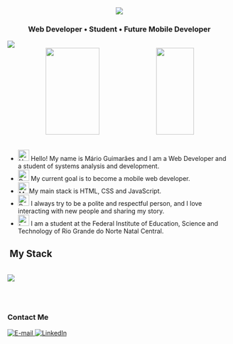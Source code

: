 <div align="center">
<!-- <img height="320em" src="https://mir-s3-cdn-cf.behance.net/project_modules/1400_opt_1/81bb4b165684019.640b6038d133e.gif"/> -->
  <img src="https://github.com/user-attachments/assets/9aef4d10-d694-4cc8-b6f7-f6a17a3277eb"/>
</div>

<h3 align="center">
  Web Developer • Student • Future Mobile Developer
</h3>
  <img src="https://github-readme-activity-graph.vercel.app/graph?username=marioluizguimaraes&theme=github-compact&hide_border=true" />
<div align='center'>

<div align="center">  
  
  <img width="49%" height="195px" src="https://github-readme-stats.vercel.app/api?username=marioluizguimaraes&show_icons=true&count_private=true&title_color=80F7D4&icon_color=9d00ff&text_color=c9d1d9&bg_color=0d1117&border_color=fff0" /> 
  
  <img width="41%" height="195px" src="https://github-readme-stats.vercel.app/api/top-langs/?username=marioluizguimaraes&layout=compact&title_color=80F7D4&text_color=fff&bg_color=0d1117&border_color=fff0" />
  
</div>

</div>
<div>
  <br/>
  
  - <img src="https://raw.githubusercontent.com/Tarikul-Islam-Anik/Animated-Fluent-Emojis/master/Emojis/Hand%20gestures/Hand%20with%20Fingers%20Splayed%20Light%20Skin%20Tone.png" alt="Hand with Fingers Splayed Light Skin Tone" width="25" height="25" /> Hello! My name is Mário Guimarães and I am a Web Developer and a student of systems analysis and development.<br />
  - <img src="https://raw.githubusercontent.com/Tarikul-Islam-Anik/Animated-Fluent-Emojis/master/Emojis/Hand%20gestures/Brain.png" alt="Brain" width="25" height="25" /> My current goal is to become a mobile web developer.<br/>
  - <img src="https://raw.githubusercontent.com/Tarikul-Islam-Anik/Animated-Fluent-Emojis/master/Emojis/People%20with%20professions/Man%20Technologist%20Light%20Skin%20Tone.png" alt="Man Technologist Light Skin Tone" width="25" height="25" />My main stack is HTML, CSS and JavaScript.<br />
  - <img src="https://raw.githubusercontent.com/Tarikul-Islam-Anik/Animated-Fluent-Emojis/master/Emojis/People%20with%20professions/Boy%20Light%20Skin%20Tone.png" alt="Boy Light Skin Tone" width="25" height="25" /> I always try to be a polite and respectful person, and I love interacting with new people and sharing my story.<br />
  - <img src="https://raw.githubusercontent.com/Tarikul-Islam-Anik/Animated-Fluent-Emojis/master/Emojis/People%20with%20professions/Teacher%20Light%20Skin%20Tone.png" alt="Left Speech Bubble" width="25" height="25" /> I am a student at the Federal Institute of Education, Science and Technology of Rio Grande do Norte Natal Central.
  
  ## &nbsp;My Stack
  
  <p align="left">
    <br/>
    <a href="https://skillicons.dev">
      <img src="https://skillicons.dev/icons?i=html,css,js,nodejs,react,ts,java,kotlin,py,git,mysql,wordpress,figma" />
    </a>
    </p>
    <br/>
  
  #

  
  
  <h3>Contact Me</h3>
  <div align="left">
  <p>
  <a href="mailto:mariolsg.oficial@gmail.com">
    <img src="https://img.shields.io/badge/-email-020114?style=for-the-badge&amp;logo=microsoft-outlook&amp;logoColor=6ED2B6&amp;color:FFF" alt="E-mail">
  </a>
  <a href="https://www.linkedin.com/in/mariolz/">
    <img src="https://img.shields.io/badge/-LinkedIn-020114?style=for-the-badge&amp;logo=linkedin&amp;logoColor=6ED2B6&amp;" alt="LinkedIn">
  </a>
</div>

